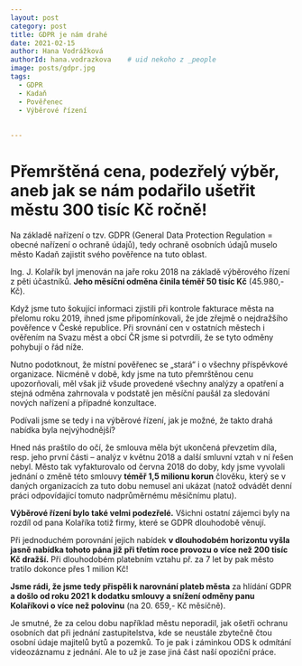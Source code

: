 ```yaml
---
layout: post
category: post
title: GDPR je nám drahé   
date: 2021-02-15
author: Hana Vodrážková
authorId: hana.vodrazkova    # uid nekoho z _people
image: posts/gdpr.jpg
tags:
  - GDPR
  - Kadaň
  - Pověřenec
  - Výběrové řízení
 
  
---
```


# Přemrštěná cena, podezřelý výběr, aneb jak se nám podařilo ušetřit městu 300 tisíc Kč ročně!   

Na základě nařízení o tzv. GDPR (General Data Protection Regulation = obecné nařízení o ochraně údajů), tedy ochraně osobních údajů muselo město Kadaň zajistit svého pověřence na tuto oblast.

Ing. J. Kolařík byl jmenován na jaře roku 2018 na základě výběrového řízení z pěti účastníků. 
**Jeho měsíční odměna činila téměř 50 tisíc Kč** (45.980,- Kč). 

Když jsme tuto šokující informaci zjistili při kontrole fakturace města na přelomu roku 2019, ihned jsme připomínkovali, že jde zřejmě o nejdražšího pověřence v České republice. Při srovnání cen v ostatních městech i ověřením na Svazu měst a obcí ČR jsme si potvrdili, že se tyto odměny pohybují o řád níže.

Nutno podotknout, že místní pověřenec se „stará“ i o všechny příspěvkové organizace. Nicméně v době, kdy jsme na tuto přemrštěnou cenu upozorňovali, měl však již všude provedené všechny analýzy a opatření a stejná odměna zahrnovala v podstatě jen měsíční paušál za sledování nových nařízení a případné konzultace.

Podívali jsme se tedy i na výběrové řízení, jak je možné, že takto drahá nabídka byla nejvýhodnější?

Hned nás praštilo do očí, že smlouva měla být ukončená převzetím díla, resp. jeho první části – analýz v květnu 2018 a další smluvní vztah v ní řešen nebyl. Město tak vyfakturovalo od června 2018 do doby, kdy jsme vyvolali jednání o změně této smlouvy **téměř 1,5 milionu korun** člověku, který se v daných organizacích za tuto dobu nemusel ani ukázat (natož odvádět denní práci odpovídající tomuto nadprůměrnému měsíčnímu platu). 

**Výběrové řízení bylo také velmi podezřelé.**
Všichni ostatní zájemci byly na rozdíl od pana Kolaříka totiž firmy, které se GDPR dlouhodobě věnují. 

Při jednoduchém porovnání jejich nabídek **v dlouhodobém horizontu vyšla jasně nabídka tohoto pána již při třetím roce provozu o více než 200 tisíc Kč dražší.** Při dlouhodobém platebním vztahu př. za 7 let by pak město tratilo dokonce přes 1 milion Kč!

**Jsme rádi, že jsme tedy přispěli k narovnání plateb města** za hlídání GDPR **a došlo od roku 2021 k dodatku smlouvy a snížení odměny panu Kolaříkovi o více než polovinu** (na 20. 659,- Kč měsíčně).

Je smutné, že za celou dobu například městu neporadil, jak ošetři ochranu osobních dat při jednání zastupitelstva, kde se neustále zbytečně čtou osobní údaje majitelů bytů a pozemků. To je pak i záminkou ODS k odmítání videozáznamu z jednání. 
Ale to už je zase jiná část naší opoziční práce. 
